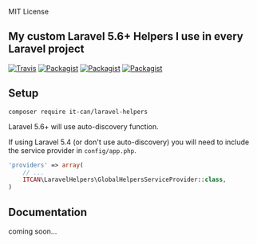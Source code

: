 MIT License

## My custom Laravel 5.6+ Helpers I use in every Laravel project

[![Travis](https://img.shields.io/travis/it-can/laravel-helpers.svg?style=flat-square)](https://travis-ci.org/it-can/laravel-helpers)
[![Packagist](https://img.shields.io/packagist/v/it-can/laravel-helpers.svg?style=flat-square)](https://packagist.org/packages/it-can/laravel-helpers)
[![Packagist](https://img.shields.io/packagist/dt/it-can/laravel-helpers.svg?style=flat-square)](https://packagist.org/packages/it-can/laravel-helpers)
[![Packagist](https://img.shields.io/packagist/l/it-can/laravel-helpers.svg?style=flat-square)](https://packagist.org/packages/it-can/laravel-helpers)

## Setup

    composer require it-can/laravel-helpers

Laravel 5.6+ will use auto-discovery function.

If using Laravel 5.4 (or don't use auto-discovery) you will need to include the service provider in `config/app.php`.

```php
'providers' => array(
    // ...
    ITCAN\LaravelHelpers\GlobalHelpersServiceProvider::class,
)
```

## Documentation
coming soon...
